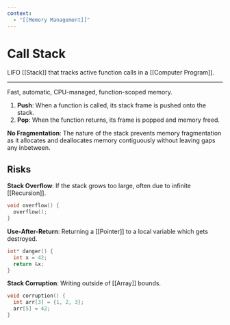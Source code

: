 ```yaml
---
context:
  - "[[Memory Management]]"
---
```


# Call Stack

LIFO [[Stack]] that tracks active function calls in a [[Computer Program]].

---

Fast, automatic, CPU-managed, function-scoped memory.

1. **Push**: When a function is called, its stack frame is pushed onto the stack.
2. **Pop**: When the function returns, its frame is popped and memory freed.

**No Fragmentation**: The nature of the stack prevents memory fragmentation as it allocates and deallocates memory contiguously without leaving gaps any inbetween.

## Risks

**Stack Overflow**: If the stack grows too large, often due to infinite [[Recursion]].

```c
void overflow() {
  overflow();
}
```

**Use-After-Return**: Returning a [[Pointer]] to a local variable which gets destroyed.

```c
int* danger() {
  int x = 42;
  return &x;
}
```

**Stack Corruption**: Writing outside of [[Array]] bounds.

```c
void corruption() {
  int arr[3] = {1, 2, 3};
  arr[5] = 42;
}
```
